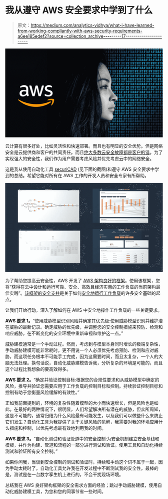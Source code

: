 # 我从遵守 AWS 安全要求中学到了什么

> 原文：<https://medium.com/analytics-vidhya/what-i-have-learned-from-working-compliantly-with-aws-security-requirements-a6ee185edef2?source=collection_archive---------17----------------------->

![](img/21cb18bf124a6dadc71d8ffd6e5ae515.png)

云计算有很多好处，比如灵活性和快速部署。而且也有明显的安全优势。但是网络安全是云提供商和客户的共同责任。而且[绝大多数云安全故障都是客户的错](https://www.gartner.com/smarterwithgartner/is-the-cloud-secure/)。为了实现强大的安全性，我们作为用户需要考虑风险并优先考虑云中的网络安全。

这是我从使用自动化工具 [securiCAD](https://foreseeti.com/securicad/) (见下面的截图)和遵守 AWS 安全要求中学到的总结。希望它能对所有在 AWS 工作的开发人员和安全专家有所帮助。

![](img/67a01023f101e7f4e3b04e1a372e14ad.png)

为了帮助您提高云安全性，AWS 开发了 [AWS 架构良好的框架](http://aws.amazon.com/architecture/well-architected)。使用该框架，您将“获得在云中设计和运行可靠、安全、高效且经济实惠的工作负载的当前架构最佳实践”。[该框架的安全支柱](https://docs.aws.amazon.com/wellarchitected/latest/security-pillar/welcome.html)是关于如何[安全地运行工作负载](https://docs.aws.amazon.com/wellarchitected/latest/security-pillar/operating-your-workload-securely.html)的许多安全基础的起点。

让我们开始行动，深入了解如何在 AWS 中安全地操作工作负载的一些关键要求。

**AWS 要求 1。**“使用威胁模型识别风险并确定其优先级:使用威胁模型识别并维护潜在威胁的最新记录。确定威胁的优先级，并调整您的安全控制措施来预防、检测和响应威胁。在不断变化的安全环境中重新审视和维护这一点。”

威胁建模通常是一个手动过程。然而，考虑到与模型本身同时增长的极端复杂性，手动威胁建模可能非常耗时。更不用说一个人必须优先考虑预防、检测和应对威胁，而这项任务根本不可能手工完成，因为这需要时间，而且太复杂，一个人的大脑无法处理。换句话说，自动化威胁建模告诉我，分析复杂的环境是可能的，而且这个过程比我想象的要高效得多。

**AWS 要求 2。**“确定并验证控制目标:根据您的合规性要求和从威胁模型中确定的风险，推导并验证您需要应用于工作负载的控制目标和控制。持续验证控制目标和控制有助于您衡量风险缓解的有效性。”

正如我前面提到的，环境的复杂性随着模型的大小而快速增长，但是风险也是如此。在最好的两种情况下，很明显，人们希望解决所有潜在的威胁，但众所周知，这是不可能的，通常归结为什么风险最有可能发生，以及我们可以做些什么来防止它们发生？自动化工具为我提供了关于关键风险的见解，我需要对我的环境应用什么措施和控制，以优先考虑最有效地利用我的时间。

**AWS 要求 3。**“自动化测试和验证管道中的安全控制:为安全机制建立安全基线和模板，并作为构建、管道和流程的一部分进行测试和验证。使用工具和自动化持续测试和验证所有安全控制。”

如果你问我，当谈到安全控制的测试和验证时，持续和手动这个词不属于一起，因为手动太耗时了。自动化工具允许我在开发过程中不断测试我的安全性。最棒的是，测试是在一台数字孪生机上进行的，不会干扰现场环境。

总结我在 AWS 良好架构框架的安全需求方面的经验；跳过手动威胁建模，使用自动化威胁建模工具，为您和您的同事节省一些时间。